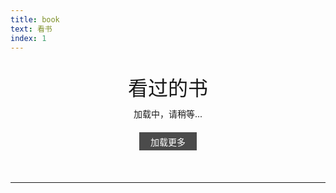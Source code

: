 ```yaml
---
title: book
text: 看书
index: 1
---
```


<style type="text/css">
/* book */
.book-content {
    display: flex;
    align-items: stretch;
    justify-content: center;
    flex-wrap: wrap;
}
.book-item {
    min-width: 190px;
    display: flex;
    flex-flow: row wrap;
    justify-content: center;
    margin: 30px 0;
}
.book {
    width: 150px;
    height: 210px;
    overflow: hidden;
    box-shadow: 0 5px 5px rgba(0, 0, 0, 0.05)
    transition: transform .2s, box-shadow .2s;
}
.book-image {
    width: 150px;
    min-height: 210px; /* 确保超出部分不显示，且高度不足时填满 */
}
.book-hover {
    position: absolute;
    width: 150px;
    height: 210px;
    top: -210px;
    display: table;
    backdrop-filter: blur(0px);
    background-color: rgba(0,0,0,0.4);
    transition: top .2s;
    transition-delay: .2s;
    z-index: 3; /* 增加z-index，确保在图片之上 */
}
.book-hover p {
    display: table-cell;
    text-align: center;
    vertical-align: middle;
    font-size: 15px;
    color: #fff;
}
.book:hover {
    transform: translateY(-4px);
    box-shadow: 0 10px 10px rgba(0, 0, 0, 0.15) !important
}
.book:hover .book-hover {
        top: 0px;
        backdrop-filter: blur(3px);
    }
.book-loadmore {
    display: block;
    padding: 0.3em;
    background: rgba(0,0,0,0.7);
    color: white;
    transition: 0.2s;
    margin: 20px auto!important;
    width: 6em;
    text-align: center;
    cursor: pointer;
}
.book-loadmore:hover {
    background: gray;
}

/* record */
.record {
    margin: 0;
    padding: 0;
    position: relative;
}
.record:before {
    content: '';
    position: absolute;
    left: 13px;
    width: 1px;
    height: 100%;
    background-color: #E4E4E4;
}
.record-item {
    list-style: none;
    padding-left: 30px;
    position: relative;
    line-height: 45px;
    font-size: 14px;
    color: #141414;
}
.record-content {
    background-color: whitesmoke;
    border-left: 3px solid #6190e8;
    padding: 0.8em 1.0em;
    font-weight: bold;
    line-height: 25px;
}
.record-item:before {
    content: '';
    position: absolute;
    left: 8.5px;
    top: 20px;
    right: 0;
    bottom: 0;
    width: 8px;
    height: 8px;
    background-color: #ccc;
    border: 1px solid #ccc;
    border-radius: 100%;
}
.record-item:first-child:before {
    background-color: #48BEB2;
    border-color: #48BEB2;
}
.record-info {
    background-color: whitesmoke;
    border-left: 3px solid #e89b44;
    padding: 0em 1.0em;
    font-style: italic;
    line-height: 30px;
    margin-bottom: 30px;
}
</style>

<!-- book -->

<p style="text-align:center; font-size:2.0rem; margin-bottom:10px;">看过的书</p>

<div class="book-content">加载中，请稍等...</div>
<div class="book-loadmore">加载更多</div>

<br /><hr><br />

<script type="text/javascript">

/* 获取并处理图书数据 */
(function() {

    // 每次加载多少本书
    const bookStep = 12;
    
    // 定义变量
    var book = [];
    var bookHead = 0;  // 当前Head指向谁

    var bookJSON = "https://cdn.jsdelivr.net/gh/qingyayaya/cdn/json/books.json";

    // 获取json
    var request = new XMLHttpRequest();
    request.open("get", bookJSON);
    request.send(null);
    request.onload = () => {

        if (request.status == 200) {
        
            // 给book赋值
            book = JSON.parse(request.responseText);
            
            // 生成容器
            document.querySelector('.book-content').innerHTML = '';
            
            // 加载一次
            parseBookData();

        }
        
    };

    // “加载更多”按钮
    document.querySelector('.book-loadmore').onclick = parseBookData;

    // 加载一次
    function parseBookData() {
        if (bookHead < book.length) {
            data = book.slice(bookHead, bookHead+bookStep);
            data.forEach( element => {
                createBookItem(element);
            });
            bookHead += bookStep;
        } 
        if (bookHead >= book.length) {
            document.querySelector('.book-content').innerHTML = '没有了';
        }
    }

    // 生成一本书
    function createBookItem(e) {
        var html = `
            <div class="book-item">
                <a class="book" target="_blank" href="https://book.douban.com/subject/${e.doubanUrl}/">
                    <div style="position: relative;">
                        <div class="book-hover">
                            <p>${e.name}<br /><br />${e.author}</p>
                        </div>
                    </div>
                    <img class="book-image" src="https://cdn.jsdelivr.net/gh/qingyayaya/cdn/pics/book/${e.photoUrl}">
                </a>
            </div>`;
        document.querySelector('.book-content').innerHTML += html;
    }

})();

</script>

<!-- record -->

<div class="record-main">
	<ul class="record"></ul>
</div>

<script type="text/javascript">

/* 获取并处理记录数据 */
(function() {
    
    var recordJSON = "https://cdn.jsdelivr.net/gh/qingyayaya/cdn/json/records.json";
    
    var request = new XMLHttpRequest();
    request.open("get", recordJSON);
    request.send(null);
    request.onload = () => {

        if (request.status == 200) {
            
            var data = JSON.parse(request.responseText);
            var html = '';
            
            data.forEach( e => {
                console.log(e)
                html += `
                    <li class="record-item">
                        <div class="record-content">${e.content}</div>
                        <p class="record-info">${e.author}《${e.reference}》</p>
                    </li>`;
            });
            
            document.querySelector('.record').innerHTML += html;
            
        }
    }
    
})();

</script>
